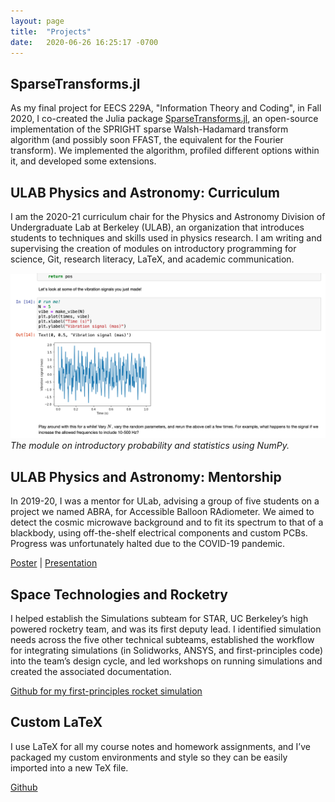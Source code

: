 ```yaml
---
layout: page
title:  "Projects"
date:   2020-06-26 16:25:17 -0700
---
```

## SparseTransforms.jl
As my final project for EECS 229A, "Information Theory and Coding", in Fall 2020, I co-created the Julia package [SparseTransforms.jl](https://github.com/aditya-sengupta/SparseTransforms.jl), an open-source implementation of the SPRIGHT sparse Walsh-Hadamard transform algorithm (and possibly soon FFAST, the equivalent for the Fourier transform). We implemented the algorithm, profiled different options within it, and developed some extensions.

## ULAB Physics and Astronomy: Curriculum
I am the 2020-21 curriculum chair for the Physics and Astronomy Division of Undergraduate Lab at Berkeley (ULAB), an organization that introduces students to techniques and skills used in physics research. I am writing and supervising the creation of modules on introductory programming for science, Git, research literacy, LaTeX, and academic communication.

![](images/stats_module_1.png)
*The module on introductory probability and statistics using NumPy.*


## ULAB Physics and Astronomy: Mentorship
In 2019-20, I was a mentor for ULab, advising a group of five students on a project we named ABRA, for Accessible Balloon RAdiometer. We aimed to detect the cosmic microwave background and to fit its spectrum to that of a blackbody, using off-the-shelf electrical components and custom PCBs. Progress was unfortunately halted due to the COVID-19 pandemic.

[Poster](https://drive.google.com/file/d/16J__l2WMiLmy8voI1mQWGvN-kLBqvCmm/view?usp=sharing) | [Presentation](https://docs.google.com/presentation/d/e/2PACX-1vTXbkafLpjKmqrpTYHaqdTOqEdcXAipB7sNzdCk0mPP6mvRVIfvwAV9QhBtpITzoE94AG7BP4OtHTpy/pub?start=false&loop=false&delayms=30000)

## Space Technologies and Rocketry
I helped establish the Simulations subteam for STAR, UC Berkeley’s high powered rocketry team, and was its first deputy lead. I identified simulation needs across the five other technical subteams, established the workflow for integrating simulations (in Solidworks, ANSYS, and first-principles code) into the team’s design cycle, and led workshops on running simulations and created the associated documentation.

[Github for my first-principles rocket simulation](https://github.com/aditya-sengupta/rocket-simulation)

## Custom LaTeX
I use LaTeX for all my course notes and homework assignments, and I’ve packaged my custom environments and style so they can be easily imported into a new TeX file.

[Github](https://github.com/aditya-sengupta/latex-lectures)
